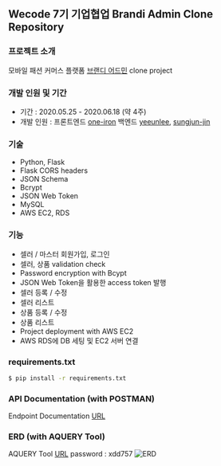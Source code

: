 ## Wecode 7기 기업협업 Brandi Admin Clone Repository
### 프로젝트 소개
모바일 패션 커머스 플랫폼 [브랜디 어드민](http://admin.brandi.co.kr/login) clone project

### 개발 인원 및 기간
- 기간 : 2020.05.25 - 2020.06.18 (약 4주)
- 개발 인원 : 프론트엔드 [one-iron](https://github.com/one-iron) 백엔드 [yeeunlee](https://github.com/yenilee), [sungjun-jin](https://github.com/sungjun-jin)

### 기술
- Python, Flask
- Flask CORS headers
- JSON Schema
- Bcrypt
- JSON Web Token
- MySQL
- AWS EC2, RDS

### 기능
- 셀러 / 마스터 회원가입, 로그인
- 셀러, 상품 validation check
- Password encryption with Bcypt
- JSON Web Token을 활용한 access token 발행
- 셀러 등록 / 수정
- 셀러 리스트
- 상품 등록 / 수정
- 상품 리스트
- Project deployment with AWS EC2 
- AWS RDS에 DB 세팅 및 EC2 서버 연결

### requirements.txt
```sh
$ pip install -r requirements.txt
```
### API Documentation (with POSTMAN)
Endpoint Documentation [URL](https://documenter.getpostman.com/view/10871584/Szzj8HuL?version=latest#aec8e97f-6b27-45a4-9b7c-91e184832f4e)

### ERD (with AQUERY Tool)
AQUERY Tool [URL](https://aquerytool.com:443/aquerymain/index/?rurl=fc0d6178-7128-43ae-b371-04042d84c0d6)
password : xdd757
![ERD](https://images.velog.io/images/sungjun-jin/post/e8b064a6-4f58-401f-b0ab-338ae2371f67/image.png)
